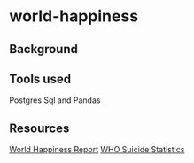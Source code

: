 # world-happiness

## Background 

## Tools used
Postgres Sql and Pandas 
## Resources
[World Happiness Report](https://worldhappiness.report/ed/2019/)
[WHO Suicide Statistics](https://www.kaggle.com/szamil/who-suicide-statistics)
